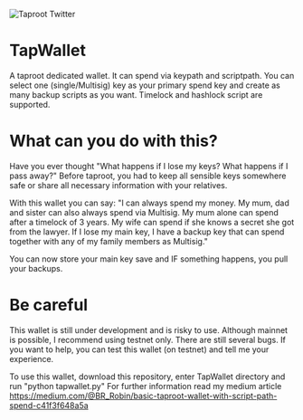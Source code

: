 ![Taproot Twitter](https://user-images.githubusercontent.com/30496048/156334114-51db784d-f341-4280-8b33-e2454e1aa1b9.png)


# TapWallet
A taproot dedicated wallet. It can spend via keypath and scriptpath.
You can select one (single/Multisig) key as your primary spend key and create as many backup scripts as you want.
Timelock and hashlock script are supported.

# What can you do with this?
Have you ever thought "What happens if I lose my keys?
What happens if I pass away?"
Before taproot, you had to keep all sensible keys somewhere safe or share all necessary information with your relatives.

With this wallet you can say:
"I can always spend my money.
My mum, dad and sister can also always spend via Multisig.
My mum alone can spend after a timelock of 3 years. 
My wife can spend if she knows a secret she got from the lawyer.
If I lose my main key, I have a backup key that can spend together with any of my family members as Multisig."

You can now store your main key save and IF something happens, you pull your backups.

# Be careful
This wallet is still under development and is risky to use.
Although mainnet is possible, I recommend using testnet only.
There are still several bugs. 
If you want to help, you can test this wallet (on testnet) and tell me your experience.

To use this wallet, download this repository, enter TapWallet directory and run "python tapwallet.py"
For further information read my medium article https://medium.com/@BR_Robin/basic-taproot-wallet-with-script-path-spend-c41f3f648a5a
